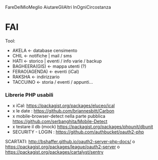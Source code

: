 FareDelMioMeglio AiutareGliAltri InOgniCircostanza
# FAI


Tool: 

*  AKELA <- database censimento
*  CHIL <- notifiche | mail / sms
*  HATI <- storico | eventi / info varie / backup 
*  BAGHEERA(GIS) <- mappa utenti (?) 
*  FERAO(AGENDA) <- eventi (iCal)
*  RAKSHA <- indirizzario 
*  TACCUINO <- storia / eventi / appunti... 



### Librerie PHP usabili 

* x iCal: https://packagist.org/packages/eluceo/ical
* x le date : https://github.com/briannesbitt/Carbon
* x mobile-browser-detect nella parte pubblica https://github.com/serbanghita/Mobile-Detect
* x testare il db (mock) https://packagist.org/packages/phpunit/dbunit
* SECURITY - LOGIN : https://github.com/authbucket/oauth2-php 


SCARTATI: http://bshaffer.github.io/oauth2-server-php-docs/ o https://packagist.org/packages/league/oauth2-server o https://packagist.org/packages/cartalyst/sentry
